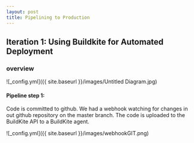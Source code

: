 ```yaml
---
layout: post
title: Pipelining to Production
---
```

## Iteration 1: Using Buildkite for Automated Deployment

### overview

![_config.yml]({{ site.baseurl }}/images/Untitled Diagram.jpg)

#### Pipeline step 1:
Code is committed to github.  We had a webhook watching for changes in out github repository on the master branch.
The code is uploaded to the BuildKite API to a BuildKite agent.

![_config.yml]({{ site.baseurl }}/images/webhookGIT.png)
